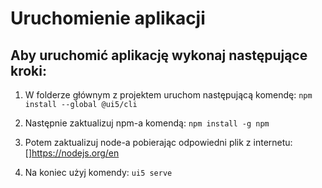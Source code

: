 # Uruchomienie aplikacji

## Aby uruchomić aplikację wykonaj następujące kroki:

1. W folderze głównym z projektem uruchom następującą komendę:
   `npm install --global @ui5/cli`

2. Następnie zaktualizuj npm-a komendą:
   `npm install -g npm`

3. Potem zaktualizuj node-a pobierając odpowiedni plik z internetu:
   []https://nodejs.org/en

4. Na koniec użyj komendy:
   `ui5 serve`
